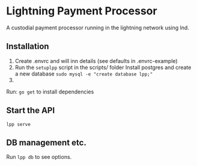 # Lightning Payment Processor

A custodial payment processor running in the lightning network using lnd.

## Installation

1. Create .envrc and will inn details (see defaults in .envrc-example)
2. Run the `setuplpp` script in the scripts/ folder
   Install postgres and create a new database `sudo mysql -e "create database lpp;"`
3.

Run: `go get` to install dependencies

## Start the API

`lpp serve`

## DB management etc.

Run `lpp db` to see options.

